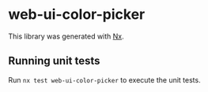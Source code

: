 # web-ui-color-picker

This library was generated with [Nx](https://nx.dev).

## Running unit tests

Run `nx test web-ui-color-picker` to execute the unit tests.
